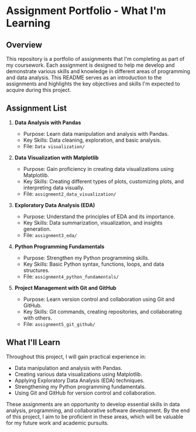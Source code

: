 # Assignment Portfolio - What I'm Learning

## Overview

This repository is a portfolio of assignments that I'm completing as part of my coursework. Each assignment is designed to help me develop and demonstrate various skills and knowledge in different areas of programming and data analysis. This README serves as an introduction to the assignments and highlights the key objectives and skills I'm expected to acquire during this project.

## Assignment List

1. **Data Analysis with Pandas**
   - Purpose: Learn data manipulation and analysis with Pandas.
   - Key Skills: Data cleaning, exploration, and basic analysis.
   - File: `Data visualization/`

2. **Data Visualization with Matplotlib**
   - Purpose: Gain proficiency in creating data visualizations using Matplotlib.
   - Key Skills: Creating different types of plots, customizing plots, and interpreting data visually.
   - File: `assignment2_data_visualization/`

3. **Exploratory Data Analysis (EDA)**
   - Purpose: Understand the principles of EDA and its importance.
   - Key Skills: Data summarization, visualization, and insights generation.
   - File: `assignment3_eda/`

4. **Python Programming Fundamentals**
   - Purpose: Strengthen my Python programming skills.
   - Key Skills: Basic Python syntax, functions, loops, and data structures.
   - File: `assignment4_python_fundamentals/`

5. **Project Management with Git and GitHub**
   - Purpose: Learn version control and collaboration using Git and GitHub.
   - Key Skills: Git commands, creating repositories, and collaborating with others.
   - File: `assignment5_git_github/`

## What I'll Learn

Throughout this project, I will gain practical experience in:

- Data manipulation and analysis with Pandas.
- Creating various data visualizations using Matplotlib.
- Applying Exploratory Data Analysis (EDA) techniques.
- Strengthening my Python programming fundamentals.
- Using Git and GitHub for version control and collaboration.

These assignments are an opportunity to develop essential skills in data analysis, programming, and collaborative software development. By the end of this project, I aim to be proficient in these areas, which will be valuable for my future work and academic pursuits.


